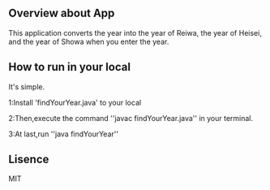 ## Overview about App
This application converts the year into the year of Reiwa, the year of Heisei, and the year of Showa when you enter the year.

## How to run in your local
It's simple.

1:Install 'findYourYear.java' to your local

2:Then,execute the command ''javac findYourYear.java'' in your terminal.

3:At last,run ''java findYourYear''


## Lisence
MIT  
